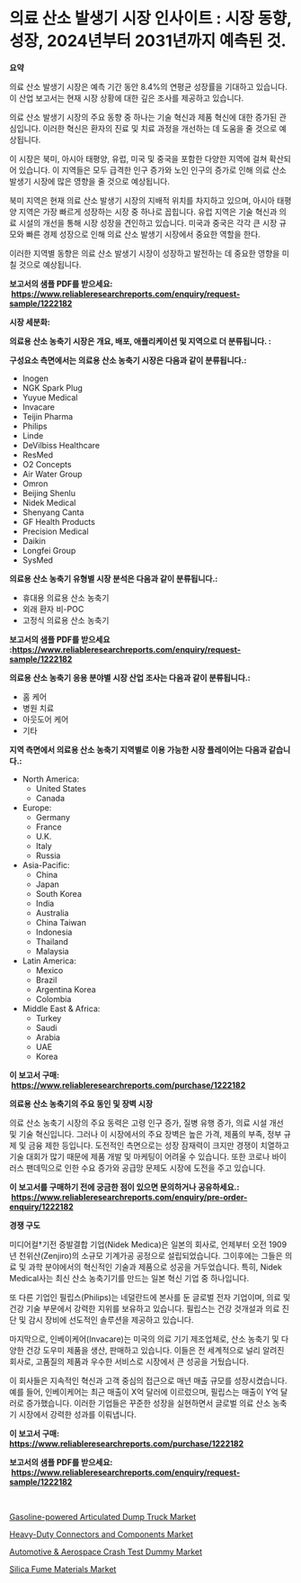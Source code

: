 <p><h1>의료 산소 발생기 시장 인사이트 : 시장 동향, 성장, 2024년부터 2031년까지 예측된 것.</h1></p><p><strong>요약</strong></p>
<p><p>의료 산소 발생기 시장은 예측 기간 동안 8.4%의 연평균 성장률을 기대하고 있습니다. 이 산업 보고서는 현재 시장 상황에 대한 깊은 조사를 제공하고 있습니다.</p><p>의료 산소 발생기 시장의 주요 동향 중 하나는 기술 혁신과 제품 혁신에 대한 증가된 관심입니다. 이러한 혁신은 환자의 진료 및 치료 과정을 개선하는 데 도움을 줄 것으로 예상됩니다.</p><p>이 시장은 북미, 아시아 태평양, 유럽, 미국 및 중국을 포함한 다양한 지역에 걸쳐 확산되어 있습니다. 이 지역들은 모두 급격한 인구 증가와 노인 인구의 증가로 인해 의료 산소 발생기 시장에 많은 영향을 줄 것으로 예상됩니다.</p><p>북미 지역은 현재 의료 산소 발생기 시장의 지배적 위치를 차지하고 있으며, 아시아 태평양 지역은 가장 빠르게 성장하는 시장 중 하나로 꼽힙니다. 유럽 지역은 기술 혁신과 의료 시설의 개선을 통해 시장 성장을 견인하고 있습니다. 미국과 중국은 각각 큰 시장 규모와 빠른 경제 성장으로 인해 의료 산소 발생기 시장에서 중요한 역할을 한다.</p><p>이러한 지역별 동향은 의료 산소 발생기 시장이 성장하고 발전하는 데 중요한 영향을 미칠 것으로 예상됩니다.</p></p>
<p><strong>보고서의 샘플 PDF를 받으세요: &nbsp;<a href="https://www.reliableresearchreports.com/enquiry/request-sample/1222182">https://www.reliableresearchreports.com/enquiry/request-sample/1222182</a></strong></p>
<p><strong>시장 세분화:</strong></p>
<p><strong> 의료용 산소 농축기 시장은 개요, 배포, 애플리케이션 및 지역으로 더 분류됩니다. :</strong></p>
<p><strong>구성요소 측면에서는 의료용 산소 농축기 시장은 다음과 같이 분류됩니다.:</strong></p>
<p><ul><li>Inogen</li><li>NGK Spark Plug</li><li>Yuyue Medical</li><li>Invacare</li><li>Teijin Pharma</li><li>Philips</li><li>Linde</li><li>DeVilbiss Healthcare</li><li>ResMed</li><li>O2 Concepts</li><li>Air Water Group</li><li>Omron</li><li>Beijing Shenlu</li><li>Nidek Medical</li><li>Shenyang Canta</li><li>GF Health Products</li><li>Precision Medical</li><li>Daikin</li><li>Longfei Group</li><li>SysMed</li></ul></p>
<p><strong> 의료용 산소 농축기 유형별 시장 분석은 다음과 같이 분류됩니다.:</strong></p>
<p><ul><li>휴대용 의료용 산소 농축기</li><li>외래 환자 비-POC</li><li>고정식 의료용 산소 농축기</li></ul></p>
<p><strong>보고서의 샘플 PDF를 받으세요 :<a href="https://www.reliableresearchreports.com/enquiry/request-sample/1222182">https://www.reliableresearchreports.com/enquiry/request-sample/1222182</a></strong></p>
<p><strong> 의료용 산소 농축기 응용 분야별 시장 산업 조사는 다음과 같이 분류됩니다.:</strong></p>
<p><ul><li>홈 케어</li><li>병원 치료</li><li>아웃도어 케어</li><li>기타</li></ul></p>
<p><strong>지역 측면에서 의료용 산소 농축기 지역별로 이용 가능한 시장 플레이어는 다음과 같습니다.:</strong></p>
<p><ul>
    <li>
        North America:
        <ul>
            <li>United States</li>
            <li>Canada</li>
        </ul>
    </li>
    <li>
        Europe:
        <ul>
            <li>Germany</li>
            <li>France</li>
            <li>U.K.</li>
            <li>Italy</li>
            <li>Russia</li>
        </ul>
    </li>
    <li>
        Asia-Pacific:
        <ul>
            <li>China</li>
            <li>Japan</li>
            <li>South Korea</li>
            <li>India</li>
            <li>Australia</li>
            <li>China Taiwan</li>
            <li>Indonesia</li>
            <li>Thailand</li>
            <li>Malaysia</li>
        </ul>
    </li>
    <li>
        Latin America:
        <ul>
            <li>Mexico</li>
            <li>Brazil</li>
            <li>Argentina Korea</li>
            <li>Colombia</li>
        </ul>
    </li>
    <li>
        Middle East & Africa:
        <ul>
            <li>Turkey</li>
            <li>Saudi</li>
            <li>Arabia</li>
            <li>UAE</li>
            <li>Korea</li>
        </ul>
    </li>
    </ul></p>
<p><strong>이 보고서 구매: &nbsp;<a href="https://www.reliableresearchreports.com/purchase/1222182">https://www.reliableresearchreports.com/purchase/1222182</a></strong></p>
<p><strong>의료용 산소 농축기의 주요 동인 및 장벽 시장</strong></p>
<p><p>의료 산소 농축기 시장의 주요 동력은 고령 인구 증가, 질병 유행 증가, 의료 시설 개선 및 기술 혁신입니다. 그러나 이 시장에서의 주요 장벽은 높은 가격, 제품의 부족, 정부 규제 및 금융 제한 등입니다. 도전적인 측면으로는 성장 잠재력이 크지만 경쟁이 치열하고 기술 대회가 많기 때문에 제품 개발 및 마케팅이 어려울 수 있습니다. 또한 코로나 바이러스 팬데믹으로 인한 수요 증가와 공급망 문제도 시장에 도전을 주고 있습니다.</p></p>
<p><strong>이 보고서를 구매하기 전에 궁금한 점이 있으면 문의하거나 공유하세요.: &nbsp;<a href="https://www.reliableresearchreports.com/enquiry/pre-order-enquiry/1222182">https://www.reliableresearchreports.com/enquiry/pre-order-enquiry/1222182</a></strong></p>
<p><strong>경쟁 구도</strong></p>
<p><p>미디어컬†기전 증발결합 기업(Nidek Medica)은 일본의 회사로, 언제부터 오전 1909년 천위산(Zenjiro)의 소규모 기계가공 공정으로 설립되었습니다. 그이후에는 그들은 의료 및 과학 분야에서의 혁신적인 기술과 제품으로 성공을 거두었습니다. 특히, Nidek Medical사는 최신 산소 농축기기를 만드는 일본 혁신 기업 중 하나입니다. </p><p>또 다른 기업인 필립스(Philips)는 네덜란드에 본사를 둔 글로벌 전자 기업이며, 의료 및 건강 기술 부문에서 강력한 지위를 보유하고 있습니다. 필립스는 건강 것개설과 의료 진단 및 감시 장비에 선도적인 솔루션을 제공하고 있습니다.</p><p>마지막으로, 인베이케어(Invacare)는 미국의 의료 기기 제조업체로, 산소 농축기 및 다양한 건강 도우미 제품을 생산, 판매하고 있습니다. 이들은 전 세계적으로 널리 알려진 회사로, 고품질의 제품과 우수한 서비스로 시장에서 큰 성공을 거뒀습니다.</p><p>이 회사들은 지속적인 혁신과 고객 중심의 접근으로 매년 매출 규모를 성장시켰습니다. 예를 들어, 인베이케어는 최근 매출이 X억 달러에 이르렀으며, 필립스는 매출이 Y억 달러로 증가했습니다. 이러한 기업들은 꾸준한 성장을 실현하면서 글로벌 의료 산소 농축기 시장에서 강력한 성과를 이뤄냅니다.</p></p>
<p><strong>이 보고서 구매: &nbsp; <a href="https://www.reliableresearchreports.com/purchase/1222182">https://www.reliableresearchreports.com/purchase/1222182</a></strong></p>
<p><strong>보고서의 샘플 PDF를 받으세요: &nbsp;<a href="https://www.reliableresearchreports.com/enquiry/request-sample/1222182">https://www.reliableresearchreports.com/enquiry/request-sample/1222182</a></strong><strong></strong></p>
<p>&nbsp;</p>
<p><p><a href="https://github.com/juancolorado15/Market-Research-Report-List-1/blob/main/gasoline-powered-articulated-dump-truck-market.md">Gasoline-powered Articulated Dump Truck Market</a></p><p><a href="https://view.publitas.com/reportprime-1/decoding-the-heavy-duty-connectors-and-components-market-a-deep-dive-into-the-latest-market-trends-market-segmentation-and-competitive-analysis/">Heavy-Duty Connectors and Components Market</a></p><p><a href="https://github.com/dx0328/Market-Research-Report-List-1/blob/main/automotive-aerospace-crash-test-dummy-market.md">Automotive & Aerospace Crash Test Dummy Market</a></p><p><a href="https://mire-aunt-385.notion.site/Silica-Fume-Materials-Market-Size-Evaluating-its-Market-Trends-Growth-and-Projections-2024-2031-b7ba89b69c8c4ed3963a84915d388ec3">Silica Fume Materials Market</a></p></p>